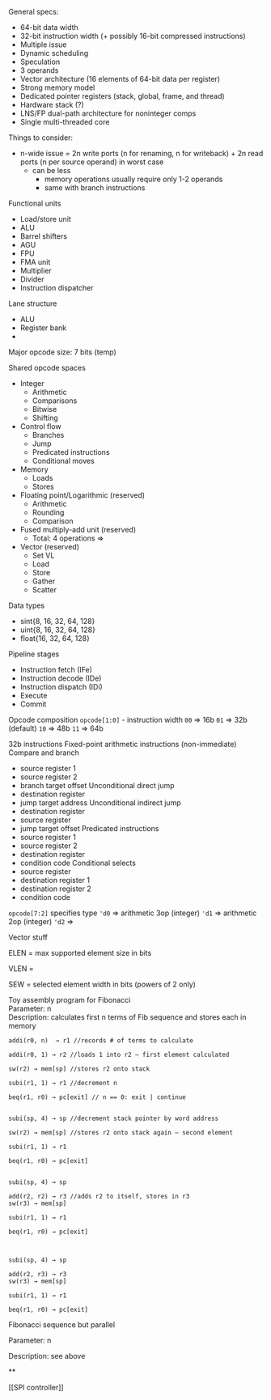 General specs:
- 64-bit data width  
- 32-bit instruction width (+ possibly 16-bit compressed instructions)  
- Multiple issue   
- Dynamic scheduling  
- Speculation  
- 3 operands  
- Vector architecture (16 elements of 64-bit data per register)
- Strong memory model
- Dedicated pointer registers (stack, global, frame, and thread)
- Hardware stack (?)  
- LNS/FP dual-path architecture for noninteger comps
- Single multi-threaded core  

Things to consider:
- n-wide issue = 2n write ports (n for renaming, n for writeback) + 2n read ports (n per source operand) in worst case
	- can be less
		- memory operations usually require only 1-2 operands
		- same with branch instructions

Functional units
-   Load/store unit
-   ALU
-   Barrel shifters
-   AGU
-   FPU
-   FMA unit
-   Multiplier
-   Divider
-   Instruction dispatcher

Lane structure
- ALU
- Register bank
- 

Major opcode size: 7 bits (temp)

Shared opcode spaces
- Integer
	- Arithmetic
	- Comparisons
	- Bitwise
	- Shifting
- Control flow
	- Branches
	- Jump
	- Predicated instructions
	- Conditional moves
- Memory
	- Loads
	- Stores
- Floating point/Logarithmic (reserved)
	- Arithmetic
	- Rounding
	- Comparison
- Fused multiply-add unit (reserved)
	- Total: 4 operations => 
- Vector (reserved)
	- Set VL
	- Load
	- Store  
	- Gather 
	- Scatter

Data types
- sint{8, 16, 32, 64, 128} 
- uint{8, 16, 32, 64, 128}
- float{16, 32, 64, 128}

Pipeline stages
- Instruction fetch (IFe)  
- Instruction decode (IDe)
- Instruction dispatch (IDi)  
- Execute
- Commit


Opcode composition
`opcode[1:0]` - instruction width
	`00` => 16b
	`01` => 32b (default)
	`10` => 48b
	`11` => 64b

32b instructions
Fixed-point arithmetic instructions (non-immediate)
Compare and branch 
- source register 1
- source register 2
- branch target offset 
Unconditional direct jump
- destination register
- jump target address 
Unconditional indirect jump 
- destination register
- source register
- jump target offset 
Predicated instructions 
- source register 1
- source register 2
- destination register
- condition code 
Conditional selects 
- source register
- destination register 1
- destination register 2
- condition code


`opcode[7:2]` specifies type
	`'d0` => arithmetic 3op (integer)
	`'d1` => arithmetic 2op (integer)
	`'d2` => 
  

Vector stuff

ELEN = max supported element size in bits

VLEN = 

SEW = selected element width in bits (powers of 2 only)

  
  

Toy assembly program for Fibonacci  
Parameter: n  
Description: calculates first n terms of Fib sequence and stores each in memory

```
addi(r0, n)  → r1 //records # of terms to calculate

addi(r0, 1) → r2 //loads 1 into r2 – first element calculated

sw(r2) → mem[sp] //stores r2 onto stack

subi(r1, 1) → r1 //decrement n

beq(r1, r0) → pc[exit] // n == 0: exit | continue  
  

subi(sp, 4) → sp //decrement stack pointer by word address

sw(r2) → mem[sp] //stores r2 onto stack again – second element

subi(r1, 1) → r1 

beq(r1, r0) → pc[exit]  
  

subi(sp, 4) → sp

add(r2, r2) → r3 //adds r2 to itself, stores in r3  
sw(r3) → mem[sp]

subi(r1, 1) → r1

beq(r1, r0) → pc[exit]

  

subi(sp, 4) → sp

add(r2, r3) → r3  
sw(r3) → mem[sp]

subi(r1, 1) → r1

beq(r1, r0) → pc[exit]
```
  

Fibonacci sequence but parallel

Parameter: n

Description: see above

  
**


[[SPI controller]]


